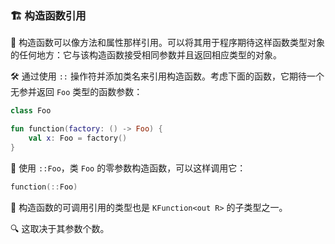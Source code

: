  
### 🏗️ 构造函数引用

🔧 构造函数可以像方法和属性那样引用。可以将其用于程序期待这样函数类型对象的任何地方：它与该构造函数接受相同参数并且返回相应类型的对象。

🛠️ 通过使用 `::` 操作符并添加类名来引用构造函数。考虑下面的函数，它期待一个无参并返回 `Foo` 类型的函数参数：

```kotlin
class Foo

fun function(factory: () -> Foo) {
    val x: Foo = factory()
}
```

🔨 使用 `::Foo`，类 `Foo` 的零参数构造函数，可以这样调用它：

```kotlin
function(::Foo)
```

🔧 构造函数的可调用引用的类型也是 `KFunction<out R>` 的子类型之一。

🔍 这取决于其参数个数。